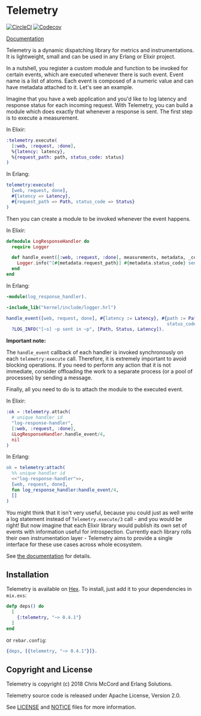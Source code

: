 # Telemetry

[![CircleCI](https://circleci.com/gh/beam-telemetry/telemetry.svg?style=svg)](https://circleci.com/gh/beam-telemetry/telemetry)
[![Codecov](https://codecov.io/gh/beam-telemetry/telemetry/branch/master/graphs/badge.svg)](https://codecov.io/gh/beam-telemetry/telemetry/branch/master/graphs/badge.svg)

[Documentation](https://hexdocs.pm/telemetry/)

Telemetry is a dynamic dispatching library for metrics and instrumentations. It is lightweight,
small and can be used in any Erlang or Elixir project.

In a nutshell, you register a custom module and function to be invoked for certain events,
which are executed whenever there is such event. Event name is a list of atoms. Each event is
composed of a numeric value and can have metadata attached to it. Let's see an example.

Imagine that you have a web application and you'd like to log latency and response status for each
incoming request. With Telemetry, you can build a module which does exactly that whenever a response
is sent. The first step is to execute a measurement.

In Elixir:

```elixir
:telemetry.execute(
  [:web, :request, :done],
  %{latency: latency},
  %{request_path: path, status_code: status}
)
```

In Erlang:

```erlang
telemetry:execute(
  [web, request, done],
  #{latency => Latency},
  #{request_path => Path, status_code => Status}
)
```

Then you can create a module to be invoked whenever the event happens.

In Elixir:

```elixir
defmodule LogResponseHandler do
  require Logger

  def handle_event([:web, :request, :done], measurements, metadata, _config) do
    Logger.info("[#{metadata.request_path}] #{metadata.status_code} sent in #{measurements.latency}")
  end
end
```

In Erlang:

```erlang
-module(log_response_handler).

-include_lib("kernel/include/logger.hrl")

handle_event([web, request, done], #{latency := Latency}, #{path := Path,
                                                            status_code := Status}, _Config) ->
  ?LOG_INFO("[~s] ~p sent in ~p", [Path, Status, Latency]).

```

**Important note:**

The `handle_event` callback of each handler is invoked synchronously on each `telemetry:execute` call. Therefore, it is extremely important to avoid blocking operations. If you need to perform any action that it is not immediate, consider offloading the work to a separate process (or a pool of processes) by sending a message.

Finally, all you need to do is to attach the module to the executed event.

In Elixir:

```elixir
:ok = :telemetry.attach(
  # unique handler id
  "log-response-handler",
  [:web, :request, :done],
  &LogResponseHandler.handle_event/4,
  nil
)
```

In Erlang:

```erlang
ok = telemetry:attach(
  %% unique handler id
  <<"log-response-handler">>,
  [web, request, done],
  fun log_response_handler:handle_event/4,
  []
)
```

You might think that it isn't very useful, because you could just as well write a log statement
instead of `Telemetry.execute/3` call - and you would be right! But now imagine that each Elixir library
would publish its own set of events with information useful for introspection. Currently each library
rolls their own instrumentation layer - Telemetry aims to provide a single interface for these use
cases across whole ecosystem.

See [the documentation](https://hexdocs.pm/telemetry/) for details.

## Installation

Telemetry is available on [Hex](https://hex.pm/packages/telemetry). To install, just add it to
your dependencies in `mix.exs`:

```elixir
defp deps() do
  [
    {:telemetry, "~> 0.4.1"}
  ]
end
```

or `rebar.config`:

``` erlang
{deps, [{telemetry, "~> 0.4.1"}]}.
```

## Copyright and License

Telemetry is copyright (c) 2018 Chris McCord and Erlang Solutions.

Telemetry source code is released under Apache License, Version 2.0.

See [LICENSE](LICENSE) and [NOTICE](NOTICE) files for more information.
